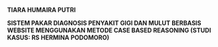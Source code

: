 **TIARA HUMAIRA PUTRI**

**SISTEM PAKAR DIAGNOSIS PENYAKIT GIGI DAN MULUT BERBASIS WEBSITE MENGGUNAKAN METODE CASE BASED REASONING (STUDI KASUS: RS HERMINA PODOMORO)**
